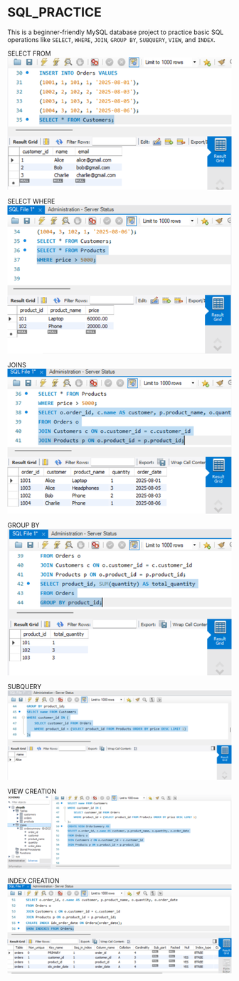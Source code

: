 # SQL_PRACTICE
This is a beginner-friendly MySQL database project to practice basic SQL operations like `SELECT`, `WHERE`, `JOIN`, `GROUP BY`, `SUBQUERY`, `VIEW`, and `INDEX`.

SELECT FROM
![image alt](https://github.com/Shohom-13/SQL_PRACTICE/blob/23595c48f512f73d19403beeb44b28a63e6a3673/Screenshot%202025-08-08%20111415.png)


SELECT WHERE
![image alt](https://github.com/Shohom-13/SQL_PRACTICE/blob/2d353ecec282c7ab5f294566ce152726163a4aaf/Screenshot%202025-08-08%20111600.png)



JOINS
![image alt](https://github.com/Shohom-13/SQL_PRACTICE/blob/569d5e3f919f3e616844ae90eeb2611aec45c16c/Screenshot%202025-08-08%20111747.png)


GROUP BY
![image alt](https://github.com/Shohom-13/SQL_PRACTICE/blob/0b1209b652a22e78c31a99826631e5746e7a9f8b/Screenshot%202025-08-08%20111855.png)


SUBQUERY
![image alt](https://github.com/Shohom-13/SQL_PRACTICE/blob/89cd0c5f44be6711791bef2a49e58fe9af7fad03/Screenshot%202025-08-08%20112114.png)


VIEW CREATION
![image alt](https://github.com/Shohom-13/SQL_PRACTICE/blob/49f7b357ef7e51ebb7a4a456f02dd588fd678e91/Screenshot%202025-08-08%20112427.png)


INDEX CREATION
![image alt](https://github.com/Shohom-13/SQL_PRACTICE/blob/571494d815a377f6a3c35ddfdd96cfbe6c23c9f2/Screenshot%202025-08-08%20112803.png)
